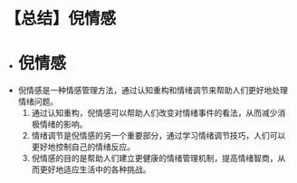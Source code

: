 # 【总结】倪情感

-   # 倪情感
-   倪情感是一种情感管理方法，通过认知重构和情绪调节来帮助人们更好地处理情绪问题。
    1.  通过认知重构，倪情感可以帮助人们改变对情绪事件的看法，从而减少消极情绪的影响。
    2.  情绪调节是倪情感的另一个重要部分，通过学习情绪调节技巧，人们可以更好地控制自己的情绪反应。
    3.  倪情感的目的是帮助人们建立更健康的情绪管理机制，提高情绪智商，从而更好地适应生活中的各种挑战。